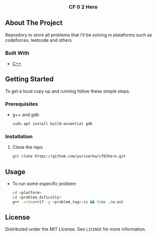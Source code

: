 <p align="center">
  <h3 align="center">CF 0 2 Hero</h3>
</p>

## About The Project

Repository to store all problems that i'll be solving in plataforms such as codeforces. leetcode and others

### Built With

* [C++](https://www.cplusplus.com/)

## Getting Started

To get a local copy up and running follow these simple steps.

### Prerequisites

* g++ and gdb
  ```sh
  sudo apt install build-essential gdb
  ```

### Installation

1. Clone the repo
   ```sh
   git clone https://github.com/yuriserka/cf02hero.git
   ```

## Usage

* To run some especific problem

  ```sh
  cd <platform>
  cd <problem_dificulty>
  g++ -std=c++17 -g <problem_tag>.cc && time ./a.out 
  ```

<!-- LICENSE -->
## License

Distributed under the MIT License. See `LICENSE` for more information.
